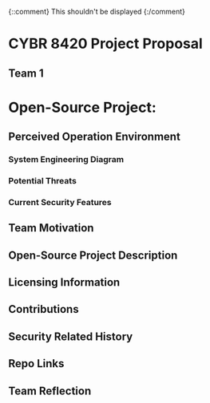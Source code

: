 {::comment}
This shouldn't be displayed 
{:/comment}
# CYBR 8420 Project Proposal
## Team 1

# Open-Source Project:

## Perceived Operation Environment

### System Engineering Diagram


### Potential Threats

### Current Security Features

## Team Motivation

## Open-Source Project Description

## Licensing Information

## Contributions

## Security Related History

## Repo Links

## Team Reflection



